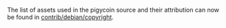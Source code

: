 The list of assets used in the pigycoin source and their attribution can now be found in [contrib/debian/copyright](../contrib/debian/copyright).
